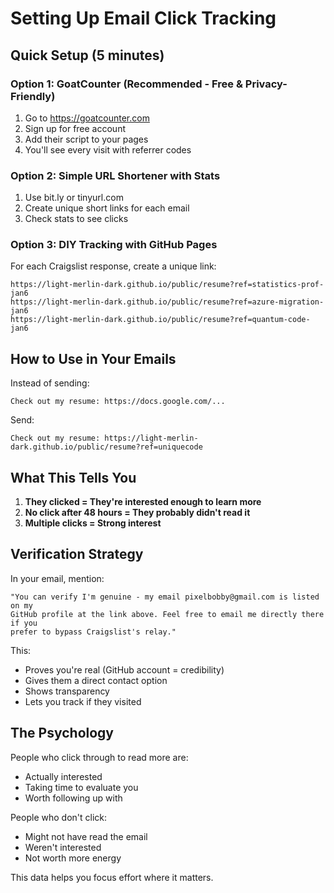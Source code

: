 # Setting Up Email Click Tracking

## Quick Setup (5 minutes)

### Option 1: GoatCounter (Recommended - Free & Privacy-Friendly)
1. Go to https://goatcounter.com
2. Sign up for free account
3. Add their script to your pages
4. You'll see every visit with referrer codes

### Option 2: Simple URL Shortener with Stats
1. Use bit.ly or tinyurl.com
2. Create unique short links for each email
3. Check stats to see clicks

### Option 3: DIY Tracking with GitHub Pages

For each Craigslist response, create a unique link:
```
https://light-merlin-dark.github.io/public/resume?ref=statistics-prof-jan6
https://light-merlin-dark.github.io/public/resume?ref=azure-migration-jan6
https://light-merlin-dark.github.io/public/resume?ref=quantum-code-jan6
```

## How to Use in Your Emails

Instead of sending:
```
Check out my resume: https://docs.google.com/...
```

Send:
```
Check out my resume: https://light-merlin-dark.github.io/public/resume?ref=uniquecode
```

## What This Tells You

1. **They clicked = They're interested enough to learn more**
2. **No click after 48 hours = They probably didn't read it**
3. **Multiple clicks = Strong interest**

## Verification Strategy

In your email, mention:
```
"You can verify I'm genuine - my email pixelbobby@gmail.com is listed on my 
GitHub profile at the link above. Feel free to email me directly there if you 
prefer to bypass Craigslist's relay."
```

This:
- Proves you're real (GitHub account = credibility)
- Gives them a direct contact option
- Shows transparency
- Lets you track if they visited

## The Psychology

People who click through to read more are:
- Actually interested
- Taking time to evaluate you
- Worth following up with

People who don't click:
- Might not have read the email
- Weren't interested
- Not worth more energy

This data helps you focus effort where it matters.